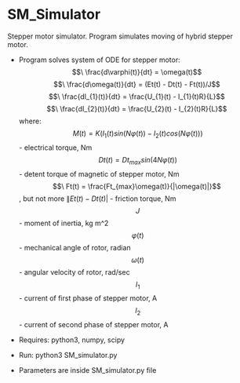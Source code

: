 # SM_Simulator
Stepper motor simulator. Program simulates moving of hybrid stepper motor.
 - Program solves system of ODE for stepper motor:
$$\ \frac{d\varphi(t)}{dt} = \omega(t)$$
$$\ \frac{d\omega(t)}{dt} = (Et(t) - Dt(t) - Ft(t))/J$$
$$\ \frac{dI_{1}(t)}{dt} = \frac{U_{1}(t) - I_{1}(t)R}{L}$$
$$\ \frac{dI_{2}(t)}{dt} = \frac{U_{2}(t) - I_{2}(t)R}{L}$$
where:
$$\ M(t) = K(I_{1}(t)sin(N\varphi(t)) - I_{2}(t)cos(N\varphi(t)))$$ - electrical torque, Nm
$$\ Dt(t) = Dt_{max} sin(4N\varphi(t))$$ - detent torque of magnetic of stepper motor, Nm
$$\ Ft(t) = \frac{Ft_{max}\omega(t)}{|\omega(t)|}$$, but not more $\|Et(t) - Dt(t)|$ - friction torque, Nm
$$\ J$$ - moment of inertia, kg m^2
$$\ \varphi(t)$$ - mechanical angle of rotor, radian
$$\ \omega(t)$$ - angular velocity of rotor, rad/sec
$$\ I_{1}$$ - current of first phase of stepper motor, A
$$\ I_{2}$$ - current of second phase of stepper motor, A

 - Requires: python3, numpy, scipy
 - Run:
python3 SM_simulator.py
 - Parameters are inside SM_simulator.py file
